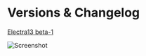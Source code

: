 # Versions & Changelog

[Electra13 beta-1](https://light-yt.github.io/electra/release)

![Screenshot](https://www.iclarified.com/images/news/66472/322432/322432-640.jpg)
